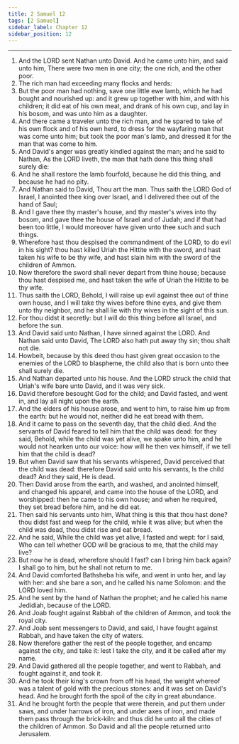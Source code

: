 ```yaml
---
title: 2 Samuel 12
tags: [2 Samuel]
sidebar_label: Chapter 12
sidebar_position: 12
---
```


---
1. And the LORD sent Nathan unto David. And he came unto him, and said unto him, There were two men in one city; the one rich, and the other poor.
2. The rich man had exceeding many flocks and herds:
3. But the poor man had nothing, save one little ewe lamb, which he had bought and nourished up: and it grew up together with him, and with his children; it did eat of his own meat, and drank of his own cup, and lay in his bosom, and was unto him as a daughter.
4. And there came a traveler unto the rich man, and he spared to take of his own flock and of his own herd, to dress for the wayfaring man that was come unto him; but took the poor man's lamb, and dressed it for the man that was come to him.
5. And David's anger was greatly kindled against the man; and he said to Nathan, As the LORD liveth, the man that hath done this thing shall surely die:
6. And he shall restore the lamb fourfold, because he did this thing, and because he had no pity.
7. And Nathan said to David, Thou art the man. Thus saith the LORD God of Israel, I anointed thee king over Israel, and I delivered thee out of the hand of Saul;
8. And I gave thee thy master's house, and thy master's wives into thy bosom, and gave thee the house of Israel and of Judah; and if that had been too little, I would moreover have given unto thee such and such things.
9. Wherefore hast thou despised the commandment of the LORD, to do evil in his sight? thou hast killed Uriah the Hittite with the sword, and hast taken his wife to be thy wife, and hast slain him with the sword of the children of Ammon.
10. Now therefore the sword shall never depart from thine house; because thou hast despised me, and hast taken the wife of Uriah the Hittite to be thy wife.
11. Thus saith the LORD, Behold, I will raise up evil against thee out of thine own house, and I will take thy wives before thine eyes, and give them unto thy neighbor, and he shall lie with thy wives in the sight of this sun.
12. For thou didst it secretly: but I will do this thing before all Israel, and before the sun.
13. And David said unto Nathan, I have sinned against the LORD. And Nathan said unto David, The LORD also hath put away thy sin; thou shalt not die.
14. Howbeit, because by this deed thou hast given great occasion to the enemies of the LORD to blaspheme, the child also that is born unto thee shall surely die.
15. And Nathan departed unto his house. And the LORD struck the child that Uriah's wife bare unto David, and it was very sick.
16. David therefore besought God for the child; and David fasted, and went in, and lay all night upon the earth.
17. And the elders of his house arose, and went to him, to raise him up from the earth: but he would not, neither did he eat bread with them.
18. And it came to pass on the seventh day, that the child died. And the servants of David feared to tell him that the child was dead: for they said, Behold, while the child was yet alive, we spake unto him, and he would not hearken unto our voice: how will he then vex himself, if we tell him that the child is dead?
19. But when David saw that his servants whispered, David perceived that the child was dead: therefore David said unto his servants, Is the child dead? And they said, He is dead.
20. Then David arose from the earth, and washed, and anointed himself, and changed his apparel, and came into the house of the LORD, and worshipped: then he came to his own house; and when he required, they set bread before him, and he did eat.
21. Then said his servants unto him, What thing is this that thou hast done? thou didst fast and weep for the child, while it was alive; but when the child was dead, thou didst rise and eat bread.
22. And he said, While the child was yet alive, I fasted and wept: for I said, Who can tell whether GOD will be gracious to me, that the child may live?
23. But now he is dead, wherefore should I fast? can I bring him back again? I shall go to him, but he shall not return to me.
24. And David comforted Bathsheba his wife, and went in unto her, and lay with her: and she bare a son, and he called his name Solomon: and the LORD loved him.
25. And he sent by the hand of Nathan the prophet; and he called his name Jedidiah, because of the LORD.
26. And Joab fought against Rabbah of the children of Ammon, and took the royal city.
27. And Joab sent messengers to David, and said, I have fought against Rabbah, and have taken the city of waters.
28. Now therefore gather the rest of the people together, and encamp against the city, and take it: lest I take the city, and it be called after my name.
29. And David gathered all the people together, and went to Rabbah, and fought against it, and took it.
30. And he took their king's crown from off his head, the weight whereof was a talent of gold with the precious stones: and it was set on David's head. And he brought forth the spoil of the city in great abundance.
31. And he brought forth the people that were therein, and put them under saws, and under harrows of iron, and under axes of iron, and made them pass through the brick-kiln: and thus did he unto all the cities of the children of Ammon. So David and all the people returned unto Jerusalem.